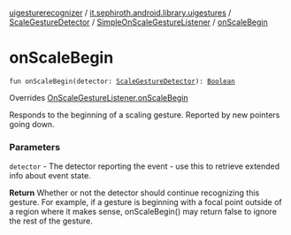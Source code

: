 [uigesturerecognizer](../../../index.md) / [it.sephiroth.android.library.uigestures](../../index.md) / [ScaleGestureDetector](../index.md) / [SimpleOnScaleGestureListener](index.md) / [onScaleBegin](./on-scale-begin.md)

# onScaleBegin

`fun onScaleBegin(detector: `[`ScaleGestureDetector`](../index.md)`): `[`Boolean`](https://kotlinlang.org/api/latest/jvm/stdlib/kotlin/-boolean/index.html)

Overrides [OnScaleGestureListener.onScaleBegin](../-on-scale-gesture-listener/on-scale-begin.md)

Responds to the beginning of a scaling gesture. Reported by
new pointers going down.

### Parameters

`detector` - The detector reporting the event - use this to
retrieve extended info about event state.

**Return**
Whether or not the detector should continue recognizing
this gesture. For example, if a gesture is beginning
with a focal point outside of a region where it makes
sense, onScaleBegin() may return false to ignore the
rest of the gesture.

